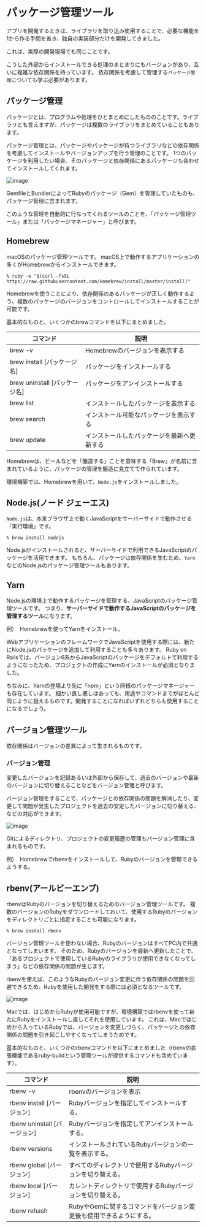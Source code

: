 # パッケージ管理ツール

アプリを開発するときは、ライブラリを取り込み使用することで、必要な機能を1から作る手間を省き、独自の実装部分だけを開発してきました。

これは、実際の開発現場でも同じことです。

こうした外部からインストールできる処理のまとまりにもバージョンがあり、互いに複雑な依存関係を持っています。
依存関係を考慮して管理する`パッケージ管理`についても学ぶ必要があります。

##  パッケージ管理

パッケージとは、プログラムや処理をひとまとめにしたもののことです。ライブラリとも言えますが、パッケージは複数のライブラリをまとめていることもあります。

パッケージ管理とは、パッケージやパッケージが持つライブラリなどの依存関係を考慮してインストールやバージョンアップを行う管理のことです。
1つのパッケージを利用したい場合、そのパッケージと依存関係にあるパッケージも合わせてインストールしてくれます。

![image](https://github.com/koharayuki/til/assets/132040884/ab4a23f3-9656-4a9e-a0a4-7524123b2fd8)

GemfileとBundlerによってRubyのパッケージ（Gem）を管理していたものも、パッケージ管理に含まれます。

このような管理を自動的に行なってくれるツールのことを、「パッケージ管理ツール」または「パッケージマネージャー」と呼びます。

## Homebrew

macOSのパッケージ管理ツールです。
macOS上で動作するアプリケーションの多くがHomebrewからインストールできます。

```ターミナル
% ruby -e "$(curl -fsSL https://raw.githubusercontent.com/Homebrew/install/master/install)"
```

Homebrewを使うことにより、依存関係のあるパッケージが正しく動作するよう、複数のパッケージのバージョンをコントロールしてインストールすることが可能です。

基本的なものと、いくつかのbrewコマンドを以下にまとめました。

| コマンド                       | 説明                             |
| --------------------------- | -------------------------------- |
| brew -v	                    | Homebrewのバージョンを表示する　　　       |
| brew install [パッケージ名]	  | パッケージをインストールする　    　　       |
| brew uninstall [パッケージ名]  | パッケージをアンインストールする    　　     |
| brew list		                | インストールしたパッケージを表示する　      |
| brew search		              | インストール可能なパッケージを表示する　    |
| brew update		              | インストールしたパッケージを最新へ更新する　 |

Homebrewは、ビールなどを「醸造する」ことを意味する「Brew」が名前に含まれているように、パッケージの管理を醸造に見立てて作られています。

環境構築では、Homebrewを用いて、`Node.js`をインストールしました。

## Node.js(ノード ジェーエス)

`Node.js`は、本来ブラウザ上で動くJavaScriptをサーバーサイドで動作させる「実行環境」です。

```ターミナル
% brew install nodejs
```

Node.jsがインストールされると、サーバーサイドで利用できるJavaScriptのパッケージを活用できます。
もちろん、パッケージは依存関係を生むため、`Yarn`などのNode.jsのパッケージ管理ツールもあります。

## Yarn

Node.jsの環境上で動作するパッケージを管理する、JavaScriptのパッケージ管理ツールです。
つまり、**サーバーサイドで動作するJavaScriptのパッケージを管理するツール**になります。

例）　Homebrewを使ってYarnをインストール。

WebアプリケーションのフレームワークでJavaScriptを使用する際には、新たにNode.jsのパッケージを追加して利用することも多々あります。
Ruby on Railsでは、バージョン6系からJavaScriptのパッケージをデフォルトで利用するようになったため、プロジェクトの作成にYarnのインストールが必須となりました。

ちなみに、Yarnの登場より先に「npm」という同様のパッケージマネージャーも存在しています。
細かい良し悪しはあっても、用途やコマンドまでがほとんど同じように扱えるものです。開発することになればいずれどちらも使用することになるでしょう。

## バージョン管理ツール

依存関係はバージョンの差異によって生まれるものです。

###  バージョン管理

変更したバージョンを記録あるいは外部から保存して、過去のバージョンや最新のバージョンに切り替えることなどをバージョン管理と呼びます。

バージョン管理をすることで、パッケージとの依存関係の問題を解消したり、変更して問題が発生したプロジェクトを過去の安定したバージョンに切り替える、などの対応ができます。

![image](https://github.com/koharayuki/til/assets/132040884/a3f0278e-a7d8-4da1-8e58-5d2cc4be8b8a)

Gitによるディレクトリ、プロジェクトの変更履歴の管理もバージョン管理に含まれるものです。

例）　Homebrewでrbenvをインストールして、Rubyのバージョンを管理できるようする。

## rbenv(アールビーエンブ)

rbenvはRubyのバージョンを切り替えるためのバージョン管理ツールです。
複数のバージョンのRubyをダウンロードしておいて、使用するRubyのバージョンをディレクトリごとに指定することも可能になります。

```ターミナル
% brew install rbenv
```

バージョン管理ツールを使わない場合、RubyのバージョンはすべてPC内で共通となってしまいます。
そのため、Rubyのバージョンを最新へ更新したことで、「あるプロジェクトで使用しているRubyのライブラリが使用できなくなってしまう」などの依存関係の問題が生じます。

rbenvを使えば、このようなRubyのバージョン変更に伴う依存関係の問題を回避できるため、Rubyを使用した開発をする際には必須となるツールです。

![image](https://github.com/koharayuki/til/assets/132040884/efe4e089-601a-4e49-901c-a6f01ac0a35f)

Macでは、はじめからRubyが使用可能ですが、環境構築ではrbenvを使って新たにRubyをインストールし直してそれを使用しています。
これは、Macではじめから入っているRubyでは、バージョンを変更しづらく、パッケージとの依存関係の問題を引き起こしやすくなってしまうためです。

基本的なものと、いくつかのrbenvコマンドを以下にまとめました（rbenvの拡張機能であるruby-buildという管理ツールが提供するコマンドも含めています）。

| コマンド                       | 説明                                                   |
| --------------------------- | ------------------------------------------------------ |
| rbenv -v		                | rbenvのバージョンを表示　　　                                   |
| rbenv install [バージョン]	    | Rubyバージョンを指定してインストールする。　　                       |
| rbenv uninstall [バージョン]   | Rubyバージョンを指定してアンインストールする。　　                    |
| rbenv versions		          | インストールされているRubyバージョンの一覧を表示する。　　              |
| rbenv global [バージョン]	    | すべてのディレクトリで使用するRubyバージョンを切り替える。　　            |
| rbenv local [バージョン]		    | カレントディレクトリで使用するRubyバージョンを切り替える。　　             |
| rbenv rehash		            | RubyやGemに関するコマンドをバージョン変更後も使用できるようにする。　　    |















